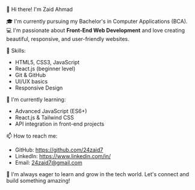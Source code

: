 👋 Hi there! I'm Zaid Ahmad

🎓 I'm currently pursuing my Bachelor's in Computer Applications (BCA).  
💻 I'm passionate about **Front-End Web Development** and love creating beautiful, responsive, and user-friendly websites.

🔧 Skills:
- HTML5, CSS3, JavaScript
- React.js (beginner level)
- Git & GitHub
- UI/UX basics
- Responsive Design

🚀 I'm currently learning:
- Advanced JavaScript (ES6+)
- React.js & Tailwind CSS
- API integration in front-end projects

📫 How to reach me:
- GitHub: https://github.com/24zaid7
- LinkedIn: https://www.linkedin.com/in/
- Email: 24zaid7@gmail.com

🌱 I'm always eager to learn and grow in the tech world. Let's connect and build something amazing!


